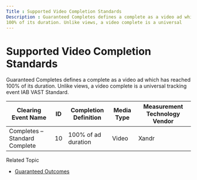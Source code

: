 ```yaml
---
Title : Supported Video Completion Standards
Description : Guaranteed Completes defines a complete as a video ad which has reached
100% of its duration. Unlike views, a video complete is a universal
---
```



# Supported Video Completion Standards



Guaranteed Completes defines a complete as a video ad which has reached
100% of its duration. Unlike views, a video complete is a universal
tracking event IAB VAST Standard.

<table class="table">
<thead class="thead">
<tr class="header row">
<th id="ID-00009133__entry__1" class="entry">Clearing Event Name</th>
<th id="ID-00009133__entry__2" class="entry">ID</th>
<th id="ID-00009133__entry__3" class="entry">Completion Definition</th>
<th id="ID-00009133__entry__4" class="entry">Media Type</th>
<th id="ID-00009133__entry__5" class="entry">Measurement Technology
Vendor</th>
</tr>
</thead>
<tbody class="tbody">
<tr class="odd row">
<td class="entry" headers="ID-00009133__entry__1">Completes – Standard
Complete</td>
<td class="entry" headers="ID-00009133__entry__2">10</td>
<td class="entry" headers="ID-00009133__entry__3">100% of ad
duration</td>
<td class="entry" headers="ID-00009133__entry__4">Video</td>
<td class="entry" headers="ID-00009133__entry__5"><span
class="ph">Xandr</td>
</tr>
</tbody>
</table>

Related Topic

- <a href="guaranteed-outcomes.md" class="xref">Guaranteed Outcomes</a>




